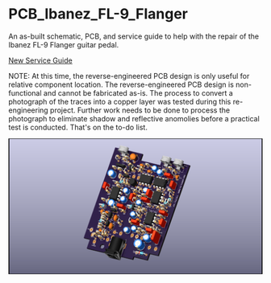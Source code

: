 # PCB_Ibanez_FL-9_Flanger
 An as-built schematic, PCB, and service guide to help with the repair of the Ibanez FL-9 Flanger guitar pedal.
 
 [New Service Guide](https://github.com/CedarGroveStudios/PCB_Ibanez_FL-9_Flanger/blob/main/docs/new_service_guide/Ibanez_FL9_Service_Guide.pdf)
 
 NOTE: At this time, the reverse-engineered PCB design is only useful for relative component location. The reverse-engineered PCB design is non-functional and cannot be fabricated as-is. The process to convert a photograph of the traces into a copper layer was tested during this re-engineering project. Further work needs to be done to process the photograph to eliminate shadow and reflective anomolies before a practical test is conducted. That's on the to-do list.

![PCB 3D rendered view](https://github.com/CedarGroveStudios/PCB_Ibanez_FL-9_Flanger/blob/main/PCB/Ibanez_FL-9_glam_top.png)

